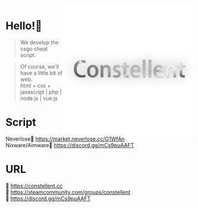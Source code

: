 
<img align="right" src="https://github.com/Constellent/nl_file/raw/main/image/menu_logo.png" width="350" height="350" />

# Hello!👋
> We develop the csgo cheat script.  
  
> Of course, we'll have a little bit of web.  
> html + css + javascript | php | node.js | vue.js  
  
# Script
Neverlose🔗 https://market.neverlose.cc/G1WfAn  
Nixware/Aimware🔗 https://discord.gg/mCs9puAAFT  

# URL
🔗 https://constellent.cc  
🔗 https://steamcommunity.com/groups/constellent  
🔗 https://discord.gg/mCs9puAAFT
